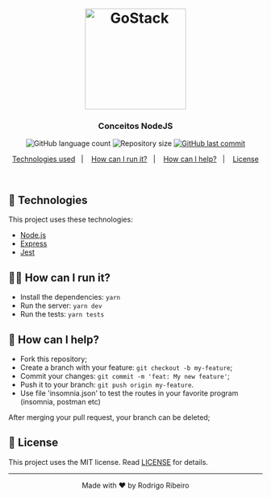 <h1 align="center">
    <img alt="GoStack" src="https://user-images.githubusercontent.com/28466370/79013759-c797ec80-7b3f-11ea-8a39-fa31d6a05706.png" width="200px" />
</h1>

<h3 align="center">
  Conceitos NodeJS
</h3>

<p align="center">
  <img alt="GitHub language count" src="https://img.shields.io/github/languages/count/rodrigodasilva/conceitos-nodejs?color=%2304D361" />

  <img alt="Repository size" src="https://img.shields.io/github/repo-size/rodrigodasilva/conceitos-nodejs?color=%2304D361"> 
  
  <a href="https://github.com/rodrigodasilva/conceitos-nodejs/commits/master">
    <img alt="GitHub last commit" src="https://img.shields.io/github/last-commit/rodrigodasilva/conceitos-nodejs?color=%2304D361">
  </a>
</p>

<p align="center">
  <a href="#rocket-technologies">Technologies used</a>&nbsp;&nbsp;&nbsp;|&nbsp;&nbsp;&nbsp;
  <a href="#how-can-i-run-it">How can I run it?</a>&nbsp;&nbsp;&nbsp;|&nbsp;&nbsp;&nbsp;
  <a href="#how-can-i-help">How can I help?</a>&nbsp;&nbsp;&nbsp;|&nbsp;&nbsp;&nbsp;
  <a href="#memo-license">License</a>
</p>

<br>

## :rocket: Technologies

This project uses these technologies:

- [Node.js](https://nodejs.org/en/)
- [Express](https://expressjs.com)
- [Jest](https://jestjs.io/)

## 👨‍💻 How can I run it?

- Install the dependencies: `yarn`
- Run the server: `yarn dev`
- Run the tests: `yarn tests`

## 🤔 How can I help?

- Fork this repository;
- Create a branch with your feature: `git checkout -b my-feature`;
- Commit your changes: `git commit -m 'feat: My new feature'`;
- Push it to your branch: `git push origin my-feature`.
- Use file 'insomnia.json' to test the routes in your favorite program (insomnia, postman etc)

After merging your pull request, your branch can be deleted;

## :memo: License

This project uses the MIT license. Read [LICENSE](LICENSE.md) for details.

---

<p align="center">
Made with ♥ by Rodrigo Ribeiro 
</p>
